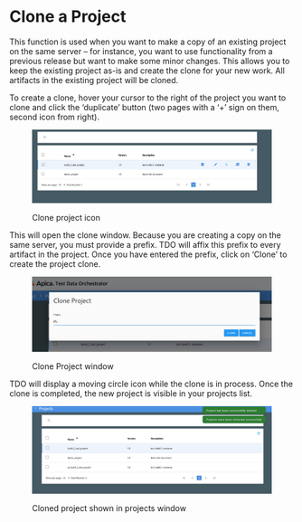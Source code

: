 # Clone a Project

This function is used when you want to make a copy of an existing project on the same server – for instance, you want to use functionality from a previous release but want to make some minor changes.  This allows you to keep the existing project as-is and create the clone for your new work.  All artifacts in the existing project will be cloned.

To create a clone, hover your cursor to the right of the project you want to clone and click the ‘duplicate’ button (two pages with a ‘+’ sign on them, second icon from right).

<figure><img src="../../../../../.gitbook/assets/image (5) (1) (1).png" alt=""><figcaption><p>Clone project icon</p></figcaption></figure>

This will open the clone window. Because you are creating a copy on the same server, you must provide a prefix. TDO will affix this prefix to every artifact in the project. Once you have entered the prefix, click on ‘Clone’ to create the project clone.

<figure><img src="../../../../../.gitbook/assets/image (6) (1) (1).png" alt=""><figcaption><p>Clone Project window</p></figcaption></figure>

TDO will display a moving circle icon while the clone is in process.  Once the clone is completed, the new project is visible in your projects list.

<figure><img src="../../../../../.gitbook/assets/image (7) (1) (1).png" alt=""><figcaption><p>Cloned project shown in projects window</p></figcaption></figure>
